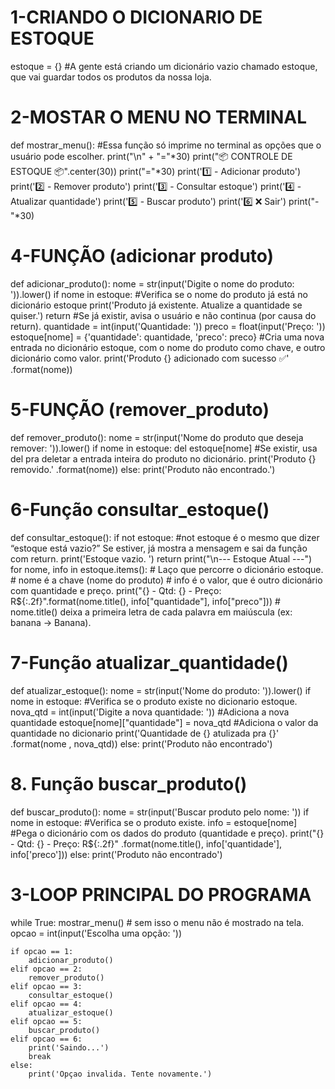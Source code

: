 
# 1-CRIANDO O DICIONARIO DE ESTOQUE
estoque = {} #A gente está criando um dicionário vazio chamado estoque, que vai guardar todos os produtos da nossa loja.


# 2-MOSTAR O MENU NO TERMINAL
def mostrar_menu(): #Essa função só imprime no terminal as opções que o usuário pode escolher.
    print("\n" + "="*30)
    print("📦  CONTROLE DE ESTOQUE  📦".center(30))
    print("="*30)
    print('1️⃣ - Adicionar produto')
    print('2️⃣ - Remover produto')
    print('3️⃣ - Consultar estoque')
    print('4️⃣ - Atualizar quantidade')
    print('5️⃣ - Buscar produto')
    print('6️⃣ ❌ Sair')
    print("-"*30)

# 4-FUNÇÃO (adicionar produto)
def adicionar_produto():
    nome = str(input('Digite o nome do produto: ')).lower()
    if nome in estoque: #Verifica se o nome do produto já está no dicionário estoque
        print('Produto já existente. Atualize a quantidade se quiser.')
        return #Se já existir, avisa o usuário e não continua (por causa do return).
    quantidade = int(input('Quantidade: '))
    preco = float(input('Preço: '))
    estoque[nome] = {'quantidade': quantidade, 'preco': preco} #Cria uma nova entrada no dicionário estoque, com o nome do produto como chave, e outro dicionário como valor.
    print('Produto {} adicionado com sucesso ✅' .format(nome))

# 5-FUNÇÃO (remover_produto)
def remover_produto():
    nome = str(input('Nome do produto que deseja remover: ')).lower()
    if nome in estoque:
        del estoque[nome] #Se existir, usa del pra deletar a entrada inteira do produto no dicionário.
        print('Produto {} removido.' .format(nome))
    else:
        print('Produto não encontrado.')

# 6-Função consultar_estoque()
def consultar_estoque():
    if not estoque: #not estoque é o mesmo que dizer “estoque está vazio?” Se estiver, já mostra a mensagem e sai da função com return.
        print('Estoque vazio. ')
        return
    print("\n--- Estoque Atual ---")
    for nome, info in estoque.items():
        # Laço que percorre o dicionário estoque.
        # nome é a chave (nome do produto)
        # info é o valor, que é outro dicionário com quantidade e preço.
        print("{} - Qtd: {} - Preço: R${:.2f}".format(nome.title(), info["quantidade"], info["preco"]))
        # nome.title() deixa a primeira letra de cada palavra em maiúscula (ex: banana → Banana).

# 7-Função atualizar_quantidade()
def atualizar_estoque():
    nome = str(input('Nome do produto: ')).lower()
    if nome in estoque: #Verifica se o produto existe no dicionario estoque.
        nova_qtd = int(input('Digite a nova quantidade: ')) #Adiciona a nova quantidade 
        estoque[nome]["quantidade"] = nova_qtd #Adiciona o valor da quantidade no dicionario
        print('Quantidade de {} atulizada pra {}' .format(nome , nova_qtd))
    else:
        print('Produto não encontrado')

# 8. Função buscar_produto()
def buscar_produto():
    nome = str(input('Buscar produto pelo nome: '))
    if nome in estoque:
        #Verifica se o produto existe.
        info = estoque[nome] #Pega o dicionário com os dados do produto (quantidade e preço).
        print("{} - Qtd: {} - Preço: R${:.2f}" .format(nome.title(), info['quantidade'], info['preco']))
    else:
        print('Produto não encontrado')

# 3-LOOP PRINCIPAL DO PROGRAMA 
while True:
    mostrar_menu() # sem isso o menu não é mostrado na tela.
    opcao = int(input('Escolha uma opção: '))

    if opcao == 1:
        adicionar_produto()
    elif opcao == 2:
        remover_produto()
    elif opcao == 3:
        consultar_estoque()
    elif opcao == 4:
        atualizar_estoque()
    elif opcao == 5:
        buscar_produto()
    elif opcao == 6:
        print('Saindo...')
        break
    else:
        print('Opçao invalida. Tente novamente.')


